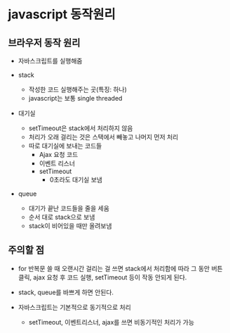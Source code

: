 # javascript 동작원리

## 브라우저 동작 원리

- 자바스크립트를 실행해줌
- stack

  - 작성한 코드 실행해주는 곳(특징: 하나)
  - javascript는 보통 single threaded

- 대기실
  - setTimeout은 stack에서 처리하지 않음
  - 처리가 오래 걸리는 것은 스택에서 빼놓고 나머지 먼저 처리
  - 따로 대기실에 보내는 코드들
    - Ajax 요청 코드
    - 이벤트 리스너
    - setTimeout
      - 0초라도 대기실 보냄
- queue
  - 대기가 끝난 코드들을 줄을 세움
  - 순서 대로 stack으로 보냄
  - stack이 비어있을 때만 올려보냄

## 주의할 점

- for 반복문 쓸 때 오랜시간 걸리는 걸 쓰면 stack에서 처리함에 따라 그 동안 버튼 클릭, ajax 요청 후 코드 실행, setTimeout 등이 작동 안되게 된다.

- stack, queue를 바쁘게 하면 안된다.
- 자바스크립트는 기본적으로 동기적으로 처리
  - setTimeout, 이벤트리스너, ajax를 쓰면 비동기적인 처리가 가능
